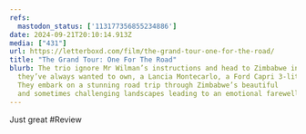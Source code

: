 ```yaml
---
refs:
  mastodon_status: ['113177356855234886']
date: 2024-09-21T20:10:14.913Z
media: ["431"]
url: https://letterboxd.com/film/the-grand-tour-one-for-the-road/
title: "The Grand Tour: One For The Road"
blurb: The trio ignore Mr Wilman’s instructions and head to Zimbabwe in three cars
  they’ve always wanted to own, a Lancia Montecarlo, a Ford Capri 3-litre, and a Triumph Stag.
  They embark on a stunning road trip through Zimbabwe’s beautiful
  and sometimes challenging landscapes leading to an emotional farewell to their lives together.
---
```


Just great #Review
